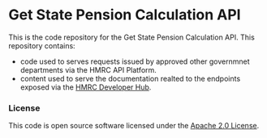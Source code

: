 
# Get State Pension Calculation API

This is the code repository for the Get State Pension Calculation API. This repository contains:

* code used to serves requests issued by approved other governmnet departments via the HMRC API Platform.
* content used to serve the documentation realted to the endpoints exposed via the [HMRC Developer Hub](https://developer.service.hmrc.gov.uk/api-documentation/docs/api).

### License

This code is open source software licensed under the [Apache 2.0 License]("http://www.apache.org/licenses/LICENSE-2.0.html").
